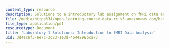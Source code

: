 ```yaml
---
content_type: resource
description: Solutions to a introductory lab assignment on fMRI data and analysis.
file: /media/https%3A/open-learning-course-data-rc.s3.amazonaws.com/hst-583-functional-magnetic-resonance-imaging-data-acquisition-and-analysis-fall-2008/3d4ec6f36e7c3c231e3d4644298bca73_lab1_soln.pdf
file_type: application/pdf
resourcetype: Document
title: 'Laboratory 1 Solutions: Introduction to fMRI Data Analysis'
uid: 3d4ec6f3-6e7c-3c23-1e3d-4644298bca73
---
```

